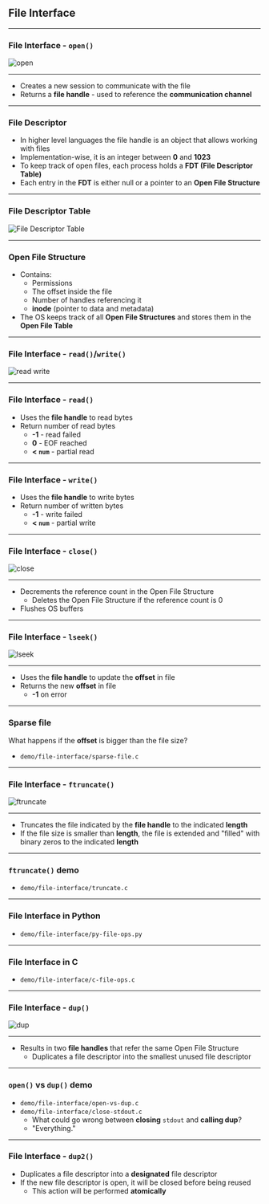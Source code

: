 ## File Interface

---

### File Interface - `open()`

![open](file-descriptors/media/file-interface-open.svg)

----

- Creates a new session to communicate with the file
- Returns a **file handle** - used to reference the **communication channel**

---

### File Descriptor

- In higher level languages the file handle is an object that allows working with files
- Implementation-wise, it is an integer between **0** and **1023**
- To keep track of open files, each process holds a **FDT (File Descriptor Table)**
- Each entry in the **FDT** is either null or a pointer to an **Open File Structure**

----

### File Descriptor Table

![File Descriptor Table](file-descriptors/media/file-descriptor-table.svg)

----

### Open File Structure

- Contains:
  - Permissions
  - The offset inside the file
  - Number of handles referencing it
  - **inode** (pointer to data and metadata)
- The OS keeps track of all **Open File Structures** and stores them in the **Open File Table**

---

### File Interface - `read()`/`write()`

![read write](file-descriptors/media/file-interface-read-write.svg)

----

### File Interface - `read()`

- Uses the **file handle** to read bytes
- Return number of read bytes
  - **-1**    - read failed
  - **0**     - EOF reached
  - **< `num`** - partial read

----

### File Interface - `write()`

- Uses the **file handle** to write bytes
- Return number of written bytes
  - **-1**    - write failed
  - **< `num`** - partial write

---

### File Interface - `close()`

![close](file-descriptors/media/file-interface-close.svg)

----

- Decrements the reference count in the Open File Structure
  - Deletes the Open File Structure if the reference count is 0
- Flushes OS buffers

---

### File Interface - `lseek()`

![lseek](file-descriptors/media/file-interface-lseek.svg)

----

- Uses the **file handle** to update the **offset** in file
- Returns the new **offset** in file
  - **-1** on error

----

### Sparse file

What happens if the **offset** is bigger than the file size?

- `demo/file-interface/sparse-file.c`

---

### File Interface - `ftruncate()`

![ftruncate](file-descriptors/media/file-interface-ftruncate.svg)

----

- Truncates the file indicated by the **file handle** to the indicated **length**
- If the file size is smaller than **length**, the file is extended and "filled" with binary zeros to the indicated **length**

----

### `ftruncate()` demo

- `demo/file-interface/truncate.c`

---

### File Interface in Python

- `demo/file-interface/py-file-ops.py`

----

### File Interface in C

- `demo/file-interface/c-file-ops.c`

---

### File Interface - `dup()`

![dup](file-descriptors/media/file-interface-dup.svg)

----

- Results in two **file handles** that refer the same Open File Structure
  - Duplicates a file descriptor into the smallest unused file descriptor

----

### `open()` vs `dup()` demo

- `demo/file-interface/open-vs-dup.c`
- `demo/file-interface/close-stdout.c`
  - What could go wrong between **closing** `stdout` and **calling dup**?
  - "Everything."

----

### File Interface - `dup2()`

- Duplicates a file descriptor into a **designated** file descriptor
- If the new file descriptor is open, it will be closed before being reused
  - This action will be performed **atomically**
